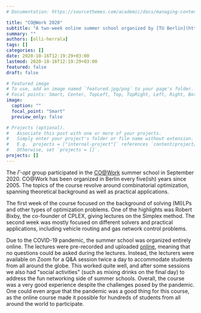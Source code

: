 ```yaml
---
# Documentation: https://sourcethemes.com/academic/docs/managing-content/

title: "CO@Work 2020"
subtitle: "A two-week online summer school organized by [TU Berlin](https://www.math.tu-berlin.de/menue/home/parameter/en/)"
summary: ""
authors: [olli-herrala]
tags: []
categories: []
date: 2020-10-16T12:19:29+03:00
lastmod: 2020-10-16T12:19:29+03:00
featured: false
draft: false

# Featured image
# To use, add an image named `featured.jpg/png` to your page's folder.
# Focal points: Smart, Center, TopLeft, Top, TopRight, Left, Right, BottomLeft, Bottom, BottomRight.
image:
  caption: ""
  focal_point: "Smart"
  preview_only: false

# Projects (optional).
#   Associate this post with one or more of your projects.
#   Simply enter your project's folder or file name without extension.
#   E.g. `projects = ["internal-project"]` references `content/project/deep-learning/index.md`.
#   Otherwise, set `projects = []`.
projects: []
---
```


The *$\Gamma$-opt* group participated in the [CO@Work](https://co-at-work.zib.de) summer school in September 2020. CO@Work has been organized in Berlin every five(ish) years since 2005. The topics of the course revolve around combinatorial optimization, spanning theoretical background as well as practical applications.

The first week of the course focused on the background of solving (MI)LPs and other types of optimization problems. One of the highlights was Robert Bixby, the co-founder of CPLEX, giving lectures on the Simplex method. The second week was mostly focused on different solvers and practical applications, including vehicle routing and gas network control problems. 

Due to the COVID-19 pandemic, the summer school was organized entirely online. The lectures were pre-recorded and uploaded [online](https://www.youtube.com/channel/UCphLz_BXrOAInHozAlTsigA/playlists), meaning that no questions could be asked during the lectures. Instead, the lecturers were available on Zoom for a Q&A session twice a day to accommodate students from all around the globe. This worked quite well, and after some sessions we also had "social activities" (such as mixing drinks on the final day) to address the fun networking side of summer schools. Overall, the course was a very good experience despite the challenges posed by the pandemic. One could even argue that the pandemic was a good thing for this course, as the online course made it possible for hundreds of students from all around the world to participate. 
